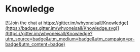 # Knowledge

[![Join the chat at https://gitter.im/whyoneisall/Knowledge](https://badges.gitter.im/whyoneisall/Knowledge.svg)](https://gitter.im/whyoneisall/Knowledge?utm_source=badge&utm_medium=badge&utm_campaign=pr-badge&utm_content=badge)